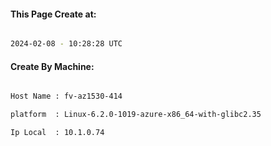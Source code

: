 
   
#### This Page Create at:

```bash

2024-02-08 - 10:28:28 UTC

```

#### Create By Machine:

```bash

Host Name : fv-az1530-414

platform  : Linux-6.2.0-1019-azure-x86_64-with-glibc2.35

Ip Local  : 10.1.0.74

```

